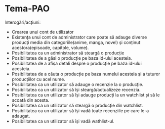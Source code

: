 # Tema-PAO

Interogări/acțiuni:
- Crearea unui cont de utilizator
- Existența unui cont de administrator care poate să adauge diverse producți media din categoriile(anime, manga, novel) și conținut acestora(episoade, capitole, volume).
- Posibilitatea ca un administrator să steargă o producție
- Posibilitatea de a găsi o producție pe baza id-ului acesteia.
- Posibilitatea de a afișa detali despre o producție pe baza id-ului acesteia.
- Posibilitatea de a căuta o producție pe baza numelui acesteia și a tuturor producțiilor cu acel nume.
- Posibilitatea ca un utilizator să adauge o recenzie la o producție.
- Posibilitatea ca un utilizator să își steargă/actualizeze recenzia.
- Posibilitatea ca un utilizator să își adauge producți la un watchlist și să le scoată din acesta.
- Posibilitatea ca un utilizator să steargă o producție din watchlist.
- Posibilitatea ca un utilizator să își vadă toate recenziile pe care le-a adaugat.
- Posibilitatea ca un utilizator să își vadă wathlist-ul.
